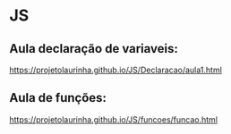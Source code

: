 # JS

## Aula declaração de variaveis:
  https://projetolaurinha.github.io/JS/Declaracao/aula1.html

## Aula de funções:
  https://projetolaurinha.github.io/JS/funcoes/funcao.html
